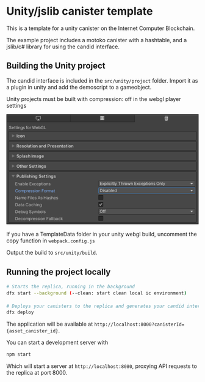 # Unity/jslib canister template

This is a template for a unity canister on the Internet Computer Blockchain.

The example project includes a motoko canister with a hashtable, and a jslib/c# library for using the candid interface.

## Building the Unity project

The candid interface is included in the `src/unity/project` folder. Import it as a plugin in unity and add the demoscript to a gameobject.

Unity projects must be built with compression: off in the webgl player settings

![webgl player settings](/readme_images/unity_build_settings.png "unity web player settings")

If you have a TemplateData folder in your unity webgl build, uncomment the copy function in `webpack.config.js`

Output the build to `src/unity/build`. 

## Running the project locally

```bash
# Starts the replica, running in the background
dfx start --background (--clean: start clean local ic environment)

# Deploys your canisters to the replica and generates your candid interface
dfx deploy
```

The application will be available at `http://localhost:8000?canisterId={asset_canister_id}`.

You can start a development server with

```bash
npm start
```

Which will start a server at `http://localhost:8080`, proxying API requests to the replica at port 8000.
